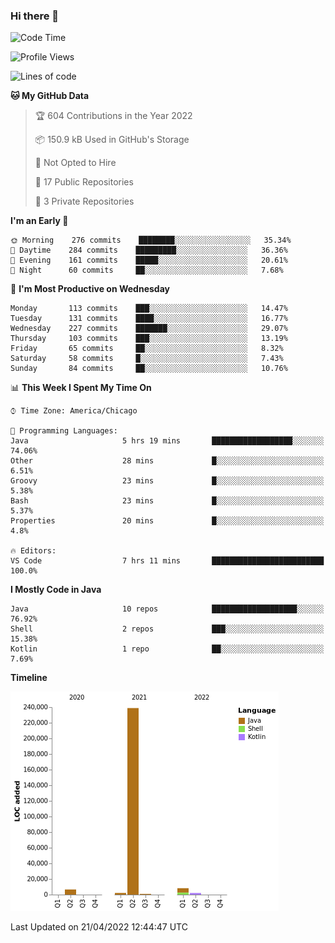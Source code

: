 ### Hi there 👋


<!--START_SECTION:waka-->
![Code Time](http://img.shields.io/badge/Code%20Time-2%2C216%20hrs%201%20min-blue)

![Profile Views](http://img.shields.io/badge/Profile%20Views-0-blue)

![Lines of code](https://img.shields.io/badge/From%20Hello%20World%20I%27ve%20Written-259%20Thousand%20lines%20of%20code-blue)

**🐱 My GitHub Data** 

> 🏆 604 Contributions in the Year 2022
 > 
> 📦 150.9 kB Used in GitHub's Storage 
 > 
> 🚫 Not Opted to Hire
 > 
> 📜 17 Public Repositories 
 > 
> 🔑 3 Private Repositories  
 > 
**I'm an Early 🐤** 

```text
🌞 Morning    276 commits    ████████░░░░░░░░░░░░░░░░░   35.34% 
🌆 Daytime    284 commits    █████████░░░░░░░░░░░░░░░░   36.36% 
🌃 Evening    161 commits    █████░░░░░░░░░░░░░░░░░░░░   20.61% 
🌙 Night      60 commits     ██░░░░░░░░░░░░░░░░░░░░░░░   7.68%

```
📅 **I'm Most Productive on Wednesday** 

```text
Monday       113 commits    ███░░░░░░░░░░░░░░░░░░░░░░   14.47% 
Tuesday      131 commits    ████░░░░░░░░░░░░░░░░░░░░░   16.77% 
Wednesday    227 commits    ███████░░░░░░░░░░░░░░░░░░   29.07% 
Thursday     103 commits    ███░░░░░░░░░░░░░░░░░░░░░░   13.19% 
Friday       65 commits     ██░░░░░░░░░░░░░░░░░░░░░░░   8.32% 
Saturday     58 commits     █░░░░░░░░░░░░░░░░░░░░░░░░   7.43% 
Sunday       84 commits     ██░░░░░░░░░░░░░░░░░░░░░░░   10.76%

```


📊 **This Week I Spent My Time On** 

```text
⌚︎ Time Zone: America/Chicago

💬 Programming Languages: 
Java                     5 hrs 19 mins       ██████████████████░░░░░░░   74.06% 
Other                    28 mins             █░░░░░░░░░░░░░░░░░░░░░░░░   6.51% 
Groovy                   23 mins             █░░░░░░░░░░░░░░░░░░░░░░░░   5.38% 
Bash                     23 mins             █░░░░░░░░░░░░░░░░░░░░░░░░   5.37% 
Properties               20 mins             █░░░░░░░░░░░░░░░░░░░░░░░░   4.8%

🔥 Editors: 
VS Code                  7 hrs 11 mins       █████████████████████████   100.0%

```

**I Mostly Code in Java** 

```text
Java                     10 repos            ███████████████████░░░░░░   76.92% 
Shell                    2 repos             ███░░░░░░░░░░░░░░░░░░░░░░   15.38% 
Kotlin                   1 repo              ██░░░░░░░░░░░░░░░░░░░░░░░   7.69%

```


**Timeline**

![Chart not found](https://raw.githubusercontent.com/powercasgamer/powercasgamer/master/charts/bar_graph.png) 


 Last Updated on 21/04/2022 12:44:47 UTC
<!--END_SECTION:waka-->
